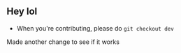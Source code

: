 ## Hey lol

- When you're contributing, please do ``` git checkout dev ```

Made another change to see if it works